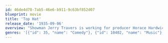 ```yaml
---
id: 46de4d78-7ab5-46e6-b911-9c63bf852d07
blueprint: movie
title: 'Top Hat'
release_date: '1935-09-06'
overview: "Showman Jerry Travers is working for producer Horace Hardwick in London. Jerry demonstrates his new dance steps late one night in Horace's hotel, much to the annoyance of sleeping Dale Tremont below. She goes upstairs to complain and the two are immediately attracted to each other. Complications arise when Dale mistakes Jerry for Horace."
genres: '[{"id": 35, "name": "Comedy"}, {"id": 10402, "name": "Music"}, {"id": 10749, "name": "Romance"}]'
---
```

